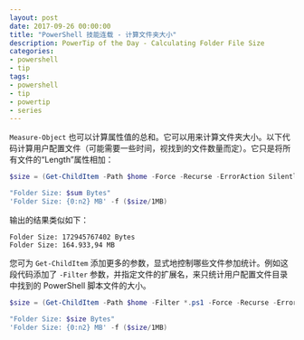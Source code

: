 ```yaml
---
layout: post
date: 2017-09-26 00:00:00
title: "PowerShell 技能连载 - 计算文件夹大小"
description: PowerTip of the Day - Calculating Folder File Size
categories:
- powershell
- tip
tags:
- powershell
- tip
- powertip
- series
---
```

`Measure-Object` 也可以计算属性值的总和。它可以用来计算文件夹大小。以下代码计算用户配置文件（可能需要一些时间，视找到的文件数量而定）。它只是将所有文件的“Length”属性相加：

```powershell
$size = (Get-ChildItem -Path $home -Force -Recurse -ErrorAction SilentlyContinue | Measure-Object -Property Length -Sum).Sum

"Folder Size: $sum Bytes"
'Folder Size: {0:n2} MB' -f ($size/1MB)
```

输出的结果类似如下：

    Folder Size: 172945767402 Bytes
    Folder Size: 164.933,94 MB

您可为 `Get-ChildItem` 添加更多的参数，显式地控制哪些文件参加统计。例如这段代码添加了 `-Filter` 参数，并指定文件的扩展名，来只统计用户配置文件目录中找到的 PowerShell 脚本文件的大小。

```powershell
$size = (Get-ChildItem -Path $home -Filter *.ps1 -Force -Recurse -ErrorAction SilentlyContinue | Measure-Object -Property Length -Sum).Sum

"Folder Size: $size Bytes"
'Folder Size: {0:n2} MB' -f ($size/1MB)
```

<!--本文国际来源：[Calculating Folder File Size](http://community.idera.com/powershell/powertips/b/tips/posts/calculating-folder-file-size)-->
